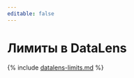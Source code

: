 ```yaml
---
editable: false
---
```



# Лимиты в DataLens



{% include [datalens-limits.md](../_includes/datalens/datalens-limits.md) %}
